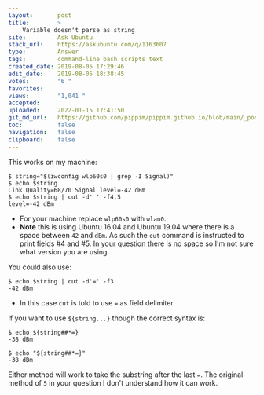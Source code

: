 ```yaml
---
layout:       post
title:        >
    Variable doesn't parse as string
site:         Ask Ubuntu
stack_url:    https://askubuntu.com/q/1163607
type:         Answer
tags:         command-line bash scripts text
created_date: 2019-08-05 17:29:46
edit_date:    2019-08-05 18:38:45
votes:        "6 "
favorites:    
views:        "1,041 "
accepted:     
uploaded:     2022-01-15 17:41:50
git_md_url:   https://github.com/pippim/pippim.github.io/blob/main/_posts/2019/2019-08-05-Variable-doesn^t-parse-as-string.md
toc:          false
navigation:   false
clipboard:    false
---
```


This works on my machine:

``` 
$ string="$(iwconfig wlp60s0 | grep -I Signal)"
$ echo $string
Link Quality=68/70 Signal level=-42 dBm
$ echo $string | cut -d' ' -f4,5
level=-42 dBm
```

- For your machine replace `wlp60s0` with `wlan0`.
- **Note** this is using Ubuntu 16.04 and Ubuntu 19.04 where there is a space between `42` and `dBm`. As such the `cut` command is instructed to print fields #4 and #5. In your question there is no space so I'm not sure what version you are using.

You could also use:

``` 
$ echo $string | cut -d'=' -f3
-42 dBm
```

- In this case `cut` is told to use `=` as field delimiter.

If you want to use `${string...}` though the correct syntax is:

``` 
$ echo ${string##*=}
-38 dBm

$ echo "${string##*=}"
-38 dBm  
```

Either method will work to take the substring after the last `=`. The original method of `5` in your question I don't understand how it can work.
